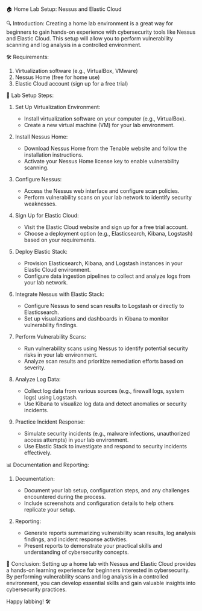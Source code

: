 🏠 Home Lab Setup: Nessus and Elastic Cloud

🔍 Introduction:
Creating a home lab environment is a great way for beginners to gain hands-on experience with cybersecurity tools like Nessus and Elastic Cloud. This setup will allow you to perform vulnerability scanning and log analysis in a controlled environment.

🛠️ Requirements:
1. Virtualization software (e.g., VirtualBox, VMware)
2. Nessus Home (free for home use)
3. Elastic Cloud account (sign up for a free trial)

📝 Lab Setup Steps:
1. Set Up Virtualization Environment:
   - Install virtualization software on your computer (e.g., VirtualBox).
   - Create a new virtual machine (VM) for your lab environment.

2. Install Nessus Home:
   - Download Nessus Home from the Tenable website and follow the installation instructions.
   - Activate your Nessus Home license key to enable vulnerability scanning.

3. Configure Nessus:
   - Access the Nessus web interface and configure scan policies.
   - Perform vulnerability scans on your lab network to identify security weaknesses.

4. Sign Up for Elastic Cloud:
   - Visit the Elastic Cloud website and sign up for a free trial account.
   - Choose a deployment option (e.g., Elasticsearch, Kibana, Logstash) based on your requirements.

5. Deploy Elastic Stack:
   - Provision Elasticsearch, Kibana, and Logstash instances in your Elastic Cloud environment.
   - Configure data ingestion pipelines to collect and analyze logs from your lab network.

6. Integrate Nessus with Elastic Stack:
   - Configure Nessus to send scan results to Logstash or directly to Elasticsearch.
   - Set up visualizations and dashboards in Kibana to monitor vulnerability findings.

7. Perform Vulnerability Scans:
   - Run vulnerability scans using Nessus to identify potential security risks in your lab environment.
   - Analyze scan results and prioritize remediation efforts based on severity.

8. Analyze Log Data:
   - Collect log data from various sources (e.g., firewall logs, system logs) using Logstash.
   - Use Kibana to visualize log data and detect anomalies or security incidents.

9. Practice Incident Response:
   - Simulate security incidents (e.g., malware infections, unauthorized access attempts) in your lab environment.
   - Use Elastic Stack to investigate and respond to security incidents effectively.

📊 Documentation and Reporting:
1. Documentation:
   - Document your lab setup, configuration steps, and any challenges encountered during the process.
   - Include screenshots and configuration details to help others replicate your setup.

2. Reporting:
   - Generate reports summarizing vulnerability scan results, log analysis findings, and incident response activities.
   - Present reports to demonstrate your practical skills and understanding of cybersecurity concepts.

🚀 Conclusion:
Setting up a home lab with Nessus and Elastic Cloud provides a hands-on learning experience for beginners interested in cybersecurity. By performing vulnerability scans and log analysis in a controlled environment, you can develop essential skills and gain valuable insights into cybersecurity practices.

Happy labbing! 🛠️
